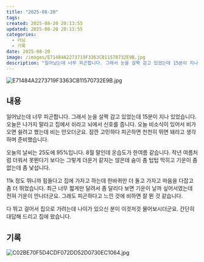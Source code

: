 ```yaml
---
title: "2025-08-20"
tags:
created: 2025-08-20 20:13:55
updated: 2025-08-20 20:13:55
categories:
  - 러닝
  - 기록
date: 2025-08-20
image: /images/E71484A2273719F3363CB11570732E9B.jpg
description: "일어났는데 너무 피곤합니다. 그래서 눈을 살짝 감고 있었는데 15분이 지나 있었습니다. 오늘은 나가지 말라고 집에서 쉬라고 뇌에서 신호를 줍니다. 오늘 비소식이 있어서 비가 오면 쉴려고 했는데 비는 안오더군요. 잠깐 고민하다 피곤하면 천천히 뛰면 돼라고 생각하며 준비했습니다. 오늘의 날"
---
```


![E71484A2273719F3363CB11570732E9B.jpg](/images/E71484A2273719F3363CB11570732E9B.jpg)
 
 

## 내용

일어났는데 너무 피곤합니다. 그래서 눈을 살짝 감고 있었는데 15분이 지나 있었습니다. 오늘은 나가지 말라고 집에서 쉬라고 뇌에서 신호를 줍니다. 오늘 비소식이 있어서 비가 오면 쉴려고 했는데 비는 안오더군요. 잠깐 고민하다 피곤하면 천천히 뛰면 돼라고 생각하며 준비했습니다.

오늘의 날씨는 25도에 95%입니다. 8월 말인데 온습도가 한여름 같습니다. 작년 여름처럼 더워서 못뛴다기 보다는 그렇게 더운거 같지는 않은데 숨이 좀 텁텁 막히고 기운이 좀 없는데 좀 낯섭니다.

11k 정도 뛰니까 힘들다고 집에 가자고 하는데 한바퀴만 더 돌고 가자고 마음을 다잡고 좀 더 뛰었습니다. 최근 너무 짧게만 달려서 좀 달리다 보면 기운이 날까 싶어서였는데 전혀 기운이 안나더군요. 그래도 피곤하다고 느낀 것에 비하면 잘 뛴 것 같습니다.

다 뛰고 걸어서 집으로 가려는데 나이가 있으신 분이 이것저것 물어보시더군요. 간단히 대답해 드리고 집에 왔습니다.

## 기록

 
 ![C02BE70F5D4CDF072DD52D0730EC1064.jpg](/images/C02BE70F5D4CDF072DD52D0730EC1064.jpg)

